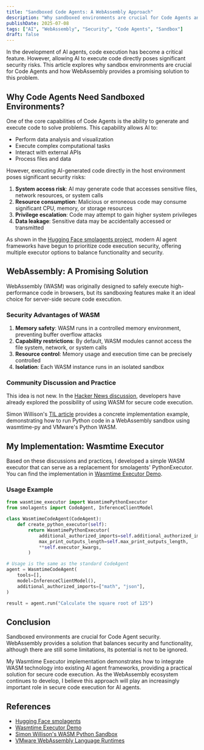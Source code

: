 ```yaml
---
title: "Sandboxed Code Agents: A WebAssembly Approach"
description: "Why sandboxed environments are crucial for Code Agents and how WebAssembly provides a secure solution"
publishDate: 2025-07-08
tags: ["AI", "WebAssembly", "Security", "Code Agents", "Sandbox"]
draft: false
---
```


In the development of AI agents, code execution has become a critical feature. However, allowing AI to execute code directly poses significant security risks. This article explores why sandbox environments are crucial for Code Agents and how WebAssembly provides a promising solution to this problem.

## Why Code Agents Need Sandboxed Environments?

One of the core capabilities of Code Agents is the ability to generate and execute code to solve problems. This capability allows AI to:

- Perform data analysis and visualization
- Execute complex computational tasks
- Interact with external APIs
- Process files and data

However, executing AI-generated code directly in the host environment poses significant security risks:

1. **System access risk**: AI may generate code that accesses sensitive files, network resources, or system calls
2. **Resource consumption**: Malicious or erroneous code may consume significant CPU, memory, or storage resources
3. **Privilege escalation**: Code may attempt to gain higher system privileges
4. **Data leakage**: Sensitive data may be accidentally accessed or transmitted

As shown in the [Hugging Face smolagents project](https://github.com/huggingface/smolagents/blob/main/src/smolagents/remote_executors.py), modern AI agent frameworks have begun to prioritize code execution security, offering multiple executor options to balance functionality and security.

## WebAssembly: A Promising Solution

WebAssembly (WASM) was originally designed to safely execute high-performance code in browsers, but its sandboxing features make it an ideal choice for server-side secure code execution.

### Security Advantages of WASM

1. **Memory safety**: WASM runs in a controlled memory environment, preventing buffer overflow attacks
2. **Capability restrictions**: By default, WASM modules cannot access the file system, network, or system calls
3. **Resource control**: Memory usage and execution time can be precisely controlled
4. **Isolation**: Each WASM instance runs in an isolated sandbox

### Community Discussion and Practice

This idea is not new. In the [Hacker News discussion](https://news.ycombinator.com/item?id=34581487), developers have already explored the possibility of using WASM for secure code execution.

Simon Willison's [TIL article](https://til.simonwillison.net/webassembly/python-in-a-wasm-sandbox) provides a concrete implementation example, demonstrating how to run Python code in a WebAssembly sandbox using wasmtime-py and VMware's Python WASM.

## My Implementation: Wasmtime Executor

Based on these discussions and practices, I developed a simple WASM executor that can serve as a replacement for smolagents' PythonExecutor. You can find the implementation in [Wasmtime Executor Demo](https://github.com/psiace/psiace/tree/main/demo/wasmtime-executor).

### Usage Example

```python
from wasmtime_executor import WasmtimePythonExecutor
from smolagents import CodeAgent, InferenceClientModel

class WasmtimeCodeAgent(CodeAgent):
    def create_python_executor(self):
        return WasmtimePythonExecutor(
            additional_authorized_imports=self.additional_authorized_imports,
            max_print_outputs_length=self.max_print_outputs_length,
            **self.executor_kwargs,
        )

# Usage is the same as the standard CodeAgent
agent = WasmtimeCodeAgent(
    tools=[],
    model=InferenceClientModel(),
    additional_authorized_imports=["math", "json"],
)

result = agent.run("Calculate the square root of 125")
```

## Conclusion

Sandboxed environments are crucial for Code Agent security. WebAssembly provides a solution that balances security and functionality, although there are still some limitations, its potential is not to be ignored.

My Wasmtime Executor implementation demonstrates how to integrate WASM technology into existing AI agent frameworks, providing a practical solution for secure code execution. As the WebAssembly ecosystem continues to develop, I believe this approach will play an increasingly important role in secure code execution for AI agents.

## References

- [Hugging Face smolagents](https://github.com/huggingface/smolagents)
- [Wasmtime Executor Demo](https://github.com/psiace/psiace/tree/main/demo/wasmtime-executor)
- [Simon Willison's WASM Python Sandbox](https://til.simonwillison.net/webassembly/python-in-a-wasm-sandbox)
- [VMware WebAssembly Language Runtimes](https://github.com/vmware-labs/webassembly-language-runtimes)
